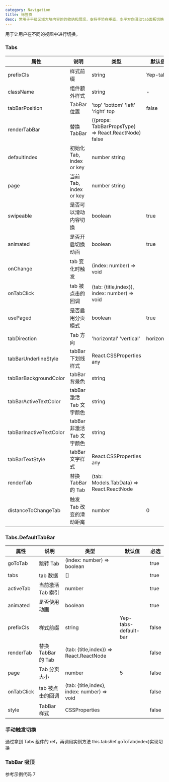 ```yaml
---
category: Navigation
title: 标签页
desc: 常用于平级区域大块内容的的收纳和展现，支持手势在垂直，水平方向滑动tab面板切换tab选项卡。
---
```


用于让用户在不同的视图中进行切换。

<DEMO>

### Tabs

| 属性                    | 说明                       | 类型                                                | 默认值     | 必选  |
| ----------------------- | -------------------------- | --------------------------------------------------- | ---------- | ----- |
| prefixCls               | 样式前缀                   | string                                              | Yep-tabs   | false |
| className               | 组件额外样式               | string                                              | -          | false |
| tabBarPosition          | TabBar 位置                | 'top' 'bottom' 'left' 'right' top                   | false      |
| renderTabBar            | 替换 TabBar                | ((props: TabBarPropsType) => React.ReactNode) false |            | false |
| defaultIndex            | 初始化 Tab, index or key   | number string                                       |            | false |
| page                    | 当前 Tab, index or key     | number string                                       |            | false |
| swipeable               | 是否可以滑动内容切换       | boolean                                             | true       | false |
| animated                | 是否开启切换动画           | boolean                                             | true       | false |
| onChange                | tab 变化时触发             | (index: number) => void                             |            | false |
| onTabClick              | tab 被点击的回调           | (tab: {title,index}), index: number) => void        |            | false |
| usePaged                | 是否启用分页模式           | boolean                                             | true       | false |
| tabDirection            | Tab 方向                   | 'horizontal' 'vertical'                             | horizontal | false |
| tabBarUnderlineStyle    | tabBar 下划线样式          | React.CSSProperties any                             |            | false |
| tabBarBackgroundColor   | tabBar 背景色              | string                                              |            | false |
| tabBarActiveTextColor   | tabBar 激活 Tab 文字颜色   | string                                              |            | false |
| tabBarInactiveTextColor | tabBar 非激活 Tab 文字颜色 | string                                              |            | false |
| tabBarTextStyle         | tabBar 文字样式            | React.CSSProperties any                             |            | false |
| renderTab               | 替换 TabBar 的 Tab         | (tab: Models.TabData) => React.ReactNode            |            | false |
| distanceToChangeTab     | 触发 Tab 改变的滑动距离    | number                                              | 0          | false |

### Tabs.DefaultTabBar

| 属性       | 说明               | 类型                                        | 默认值               | 必选  |
| ---------- | ------------------ | ------------------------------------------- | -------------------- | ----- |
| goToTab    | 跳转 Tab           | (index: number) => boolean                  |                      | true  |
| tabs       | tab 数据           | []                                          |                      | true  |
| activeTab  | 当前激活 Tab 索引  | number                                      |                      | true  |
| animated   | 是否使用动画       | boolean                                     |                      | true  |
| prefixCls  | 样式前缀           | string                                      | Yep-tabs-default-bar | false |
| renderTab  | 替换 TabBar 的 Tab | (tab: {title,index}) => React.ReactNode     |                      | false |
| page       | Tab 分页大小       | number                                      | 5                    | false |
| onTabClick | tab 被点击的回调   | (tab: {title,index}, index: number) => void |                      | false |
| style      | TabBar 样式        | CSSProperties                               |                      | false |

### 手动触发切换

通过拿到 Tabs 组件的 ref，再调用实例方法 this.tabsRef.goToTab(index)实现切换

### TabBar 吸顶

参考示例代码 7
